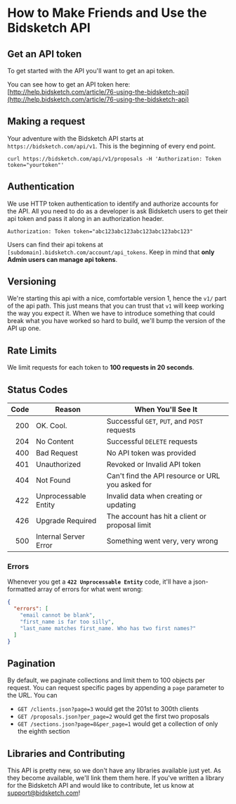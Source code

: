 How to Make Friends and Use the Bidsketch API
=============

## Get an API token

To get started with the API you'll want to get an api token. 

You can see how to get an API token here: [http://help.bidsketch.com/article/76-using-the-bidsketch-api](http://help.bidsketch.com/article/76-using-the-bidsketch-api)

## Making a request

Your adventure with the Bidsketch API starts at `https://bidsketch.com/api/v1`. This is the beginning of every end point. 

```
curl https://bidsketch.com/api/v1/proposals -H 'Authorization: Token token="yourtoken"'
```

## Authentication

We use HTTP token authentication to identify and authorize accounts for the API. All you need to do as a developer is ask Bidsketch users to get their api token and pass it along in an authorization header.

```
Authorization: Token token="abc123abc123abc123abc123abc123"
```

Users can find their api tokens at `[subdomain].bidsketch.com/account/api_tokens`. Keep in mind that **only Admin users can manage api tokens**.

## Versioning

We're starting this api with a nice, comfortable version 1, hence the `v1/` part of the api path. This just means that you can trust that `v1` will keep working the way you expect it. When we have to introduce something that could break what you have worked so hard to build, we'll bump the version of the API up one.

## Rate Limits

We limit requests for each token to **100 requests in 20 seconds**.

## Status Codes

| Code | Reason | When You'll See It |
| ----:| ------ | ------------------ |
| 200  | OK. Cool. | Successful `GET`, `PUT`, and `POST` requests |
| 204  | No Content | Successful `DELETE` requests |
| 400  | Bad Request | No API token was provided |
| 401  | Unauthorized | Revoked or Invalid API token |
| 404  | Not Found | Can't find the API resource or URL you asked for |
| 422  | Unprocessable Entity | Invalid data when creating or updating |
| 426  | Upgrade Required | The account has hit a client or proposal limit |
| 500  | Internal Server Error | Something went very, very wrong |

### Errors

Whenever you get a **`422 Unprocessable Entity`** code, it'll have a json-formatted array of errors for what went wrong:

```json
{
  "errors": [
    "email cannot be blank",
    "first_name is far too silly",
    "last_name matches first_name. Who has two first names?"
  ]
}
```

## Pagination

By default, we paginate collections and limit them to 100 objects per request. You can request specific pages by appending a `page` parameter to the URL. You can

* `GET /clients.json?page=3` would get the 201st to 300th clients
* `GET /proposals.json?per_page=2` would get the first two proposals
* `GET /sections.json?page=8&per_page=1` would get a collection of only the eighth section

## Libraries and Contributing

This API is pretty new, so we don't have any libraries available just yet. As they become available, we'll link them them here. If you've written a library for the Bidsketch API and would like to contribute, let us know at [support@bidsketch.com](mailto:support@bidsketch.com)!
